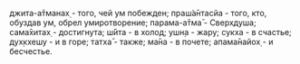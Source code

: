 джита-а̄тманах̣ - того, чей ум побежден; праш́а̄нтасйа - того, кто, обуздав ум, обрел умиротворение; парама-а̄тма̄ - Сверхдуша; сама̄хитах̣ - достигнута; ш́ӣта - в холод; ушн̣а - жару; сукха - в счастье; дух̣кхешу - и в горе; татха̄ - также; ма̄на - в почете; апама̄найох̣ - и бесчестье.